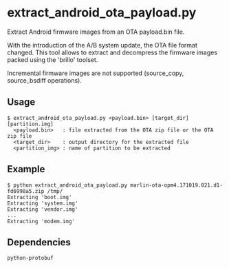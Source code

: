# extract_android_ota_payload.py

Extract Android firmware images from an OTA payload.bin file.

With the introduction of the A/B system update, the OTA file format changed.
This tool allows to extract and decompress the firmware images packed using the 'brillo' toolset.

Incremental firmware images are not supported (source_copy, source_bsdiff operations).

## Usage

```
$ extract_android_ota_payload.py <payload.bin> [target_dir] [partition.img]
  <payload.bin>   : file extracted from the OTA zip file or the OTA zip file
  <target_dir>    : output directory for the extracted file
  <partition_img> : name of partition to be extracted
```

## Example

```
$ python extract_android_ota_payload.py marlin-ota-opm4.171019.021.d1-fd6998a5.zip /tmp/
Extracting 'boot.img'
Extracting 'system.img'
Extracting 'vendor.img'
...
Extracting 'modem.img'
```

## Dependencies

```
python-protobuf
```
